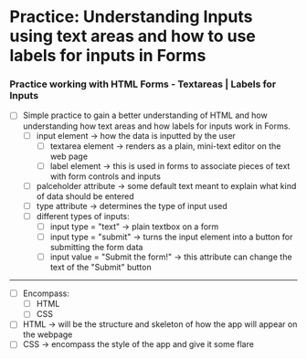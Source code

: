# Practice: Understanding Inputs using text areas and how to use labels for inputs in Forms

### Practice working with HTML Forms - Textareas | Labels for Inputs

-   [ ] Simple practice to gain a better understanding of HTML and how understanding how text areas and how labels for inputs work in Forms.
    -   [ ] input element -> how the data is inputted by the user
        -   [ ] textarea element -> renders as a plain, mini-text editor on the web page
        -   [ ] label element -> this is used in forms to associate pieces of text with form controls and inputs
    -   [ ] palceholder attribute -> some default text meant to explain what kind of data should be entered
    -   [ ] type attribute -> determines the type of input used
    -   [ ] different types of inputs:
        -   [ ] input type = "text" -> plain textbox on a form
        -   [ ] input type = "submit" -> turns the input element into a button for submitting the form data
        -   [ ] input value = "Submit the form!" -> this attribute can change the text of the "Submit" button

---

-   [ ] Encompass:
    -   [ ] HTML
    -   [ ] CSS
-   [ ] HTML → will be the structure and skeleton of how the app will appear on the webpage
-   [ ] CSS -> encompass the style of the app and give it some flare
